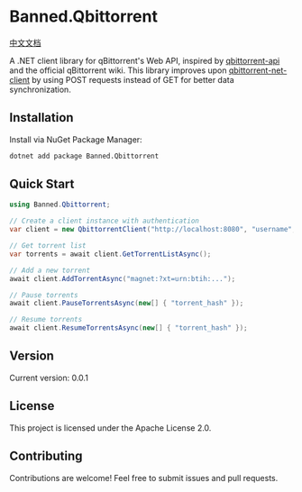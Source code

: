 # Banned.Qbittorrent

[中文文档](https://github.com/banned2054/Banned.Qbittorrent/blob/master/Docs/README.md)

A .NET client library for qBittorrent's Web API, inspired by [qbittorrent-api](https://github.com/rmartin16/qbittorrent-api) and the official qBittorrent wiki. This library improves upon [qbittorrent-net-client](https://github.com/fedarovich/qbittorrent-net-client) by using POST requests instead of GET for better data synchronization.

## Installation

Install via NuGet Package Manager:

```bash
dotnet add package Banned.Qbittorrent
```

## Quick Start

```csharp
using Banned.Qbittorrent;

// Create a client instance with authentication
var client = new QbittorrentClient("http://localhost:8080", "username", "password");

// Get torrent list
var torrents = await client.GetTorrentListAsync();

// Add a new torrent
await client.AddTorrentAsync("magnet:?xt=urn:btih:...");

// Pause torrents
await client.PauseTorrentsAsync(new[] { "torrent_hash" });

// Resume torrents
await client.ResumeTorrentsAsync(new[] { "torrent_hash" });
```

## Version

Current version: 0.0.1

## License

This project is licensed under the Apache License 2.0.

## Contributing

Contributions are welcome! Feel free to submit issues and pull requests.
